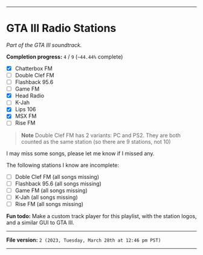 
***

# GTA III Radio Stations

_Part of the GTA III soundtrack._

<!-- [See a metadata list overview of the stations](MetaIndex.ls.txt) **Link may not work** !-->

**Completion progress:** `4` / `9` (`~44.44%` complete)

- [x] Chatterbox FM
- [ ] Double Clef FM
- [ ] Flashback 95.6
- [ ] Game FM
- [x] Head Radio
- [ ] K-Jah
- [x] Lips 106
- [x] MSX FM
- [ ] Rise FM

> **Note** Double Clef FM has 2 variants: PC and PS2. They are both counted as the same station (so there are 9 stations, not 10)

I may miss some songs, please let me know if I missed any.

The following stations I know are incomplete:

- [ ] Doble Clef FM (all songs missing)
- [ ] Flashback 95.6 (all songs missing)
- [ ] Game FM (all songs missing)
- [ ] K-Jah (all songs missing)
- [ ] Rise FM (all songs missing)

**Fun todo:** Make a custom track player for this playlist, with the station logos, and a similar GUI to GTA III.

***

**File version:** `2 (2023, Tuesday, March 28th at 12:46 pm PST)`

***
